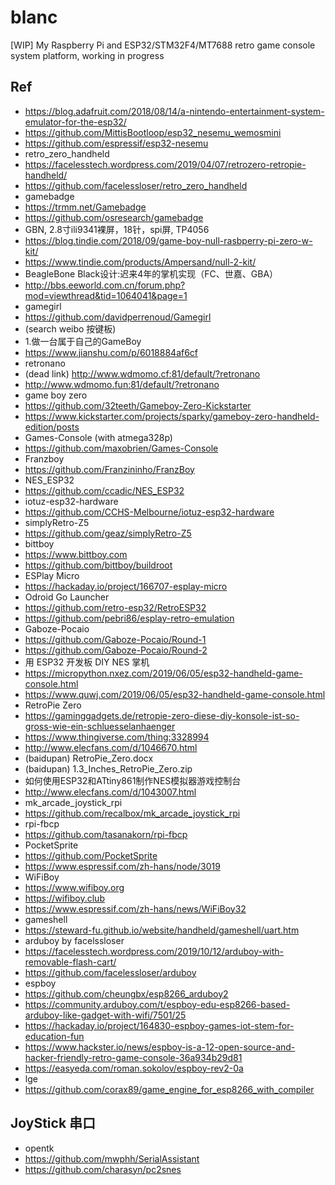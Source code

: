 # blanc
[WIP] My Raspberry Pi and ESP32/STM32F4/MT7688 retro game console system platform, working in progress

## Ref  
* https://blog.adafruit.com/2018/08/14/a-nintendo-entertainment-system-emulator-for-the-esp32/  
* https://github.com/MittisBootloop/esp32_nesemu_wemosmini  
* https://github.com/espressif/esp32-nesemu  
* retro_zero_handheld  
* https://facelesstech.wordpress.com/2019/04/07/retrozero-retropie-handheld/  
* https://github.com/facelessloser/retro_zero_handheld  
* gamebadge  
* https://trmm.net/Gamebadge  
* https://github.com/osresearch/gamebadge  
* GBN, 2.8寸ili9341裸屏，18针，spi屏, TP4056     
* https://blog.tindie.com/2018/09/game-boy-null-rasbperry-pi-zero-w-kit/  
* https://www.tindie.com/products/Ampersand/null-2-kit/  
* BeagleBone Black设计:迟来4年的掌机实现（FC、世嘉、GBA）  
* http://bbs.eeworld.com.cn/forum.php?mod=viewthread&tid=1064041&page=1  
* gamegirl  
* https://github.com/davidperrenoud/Gamegirl  
* (search weibo 按键板)  
* 1.做一台属于自己的GameBoy  
* https://www.jianshu.com/p/6018884af6cf  
* retronano  
* (dead link) http://www.wdmomo.cf:81/default/?retronano  
* http://www.wdmomo.fun:81/default/?retronano  
* game boy zero  
* https://github.com/32teeth/Gameboy-Zero-Kickstarter  
* https://www.kickstarter.com/projects/sparky/gameboy-zero-handheld-edition/posts  
* Games-Console (with atmega328p)  
* https://github.com/maxobrien/Games-Console  
* Franzboy  
* https://github.com/Franzininho/FranzBoy  
* NES_ESP32  
* https://github.com/ccadic/NES_ESP32  
* iotuz-esp32-hardware  
* https://github.com/CCHS-Melbourne/iotuz-esp32-hardware  
* simplyRetro-Z5  
* https://github.com/geaz/simplyRetro-Z5  
* bittboy  
* https://www.bittboy.com  
* https://github.com/bittboy/buildroot  
* ESPlay Micro  
* https://hackaday.io/project/166707-esplay-micro  
* Odroid Go Launcher  
* https://github.com/retro-esp32/RetroESP32  
* https://github.com/pebri86/esplay-retro-emulation  
* Gaboze-Pocaio  
* https://github.com/Gaboze-Pocaio/Round-1  
* https://github.com/Gaboze-Pocaio/Round-2  
* 用 ESP32 开发板 DIY NES 掌机  
* https://micropython.nxez.com/2019/06/05/esp32-handheld-game-console.html  
* https://www.quwj.com/2019/06/05/esp32-handheld-game-console.html  
* RetroPie Zero  
* https://gaminggadgets.de/retropie-zero-diese-diy-konsole-ist-so-gross-wie-ein-schluesselanhaenger  
* https://www.thingiverse.com/thing:3328994  
* http://www.elecfans.com/d/1046670.html  
* (baidupan) RetroPie_Zero.docx  
* (baidupan) 1.3_Inches_RetroPie_Zero.zip  
* 如何使用ESP32和ATtiny861制作NES模拟器游戏控制台  
* http://www.elecfans.com/d/1043007.html  
* mk_arcade_joystick_rpi  
* https://github.com/recalbox/mk_arcade_joystick_rpi  
* rpi-fbcp  
* https://github.com/tasanakorn/rpi-fbcp  
* PocketSprite  
* https://github.com/PocketSprite  
* https://www.espressif.com/zh-hans/node/3019  
* WiFiBoy  
* https://www.wifiboy.org  
* https://wifiboy.club  
* https://www.espressif.com/zh-hans/news/WiFiBoy32  
* gameshell  
* https://steward-fu.github.io/website/handheld/gameshell/uart.htm  
* arduboy by facelssloser  
* https://facelesstech.wordpress.com/2019/10/12/arduboy-with-removable-flash-cart/  
* https://github.com/facelessloser/arduboy  
* espboy  
* https://github.com/cheungbx/esp8266_arduboy2  
* https://community.arduboy.com/t/espboy-edu-esp8266-based-arduboy-like-gadget-with-wifi/7501/25  
* https://hackaday.io/project/164830-espboy-games-iot-stem-for-education-fun  
* https://www.hackster.io/news/espboy-is-a-12-open-source-and-hacker-friendly-retro-game-console-36a934b29d81  
* https://easyeda.com/roman.sokolov/espboy-rev2-0a  
* lge  
* https://github.com/corax89/game_engine_for_esp8266_with_compiler  

## JoyStick 串口    
* opentk  
* https://github.com/mwphh/SerialAssistant  
* https://github.com/charasyn/pc2snes  
